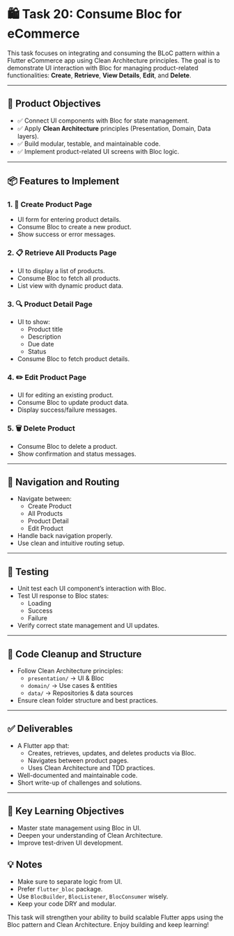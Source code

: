 # 🛍️ Task 20: Consume Bloc for eCommerce

This task focuses on integrating and consuming the BLoC pattern within a Flutter eCommerce app using Clean Architecture principles. The goal is to demonstrate UI interaction with Bloc for managing product-related functionalities: **Create**, **Retrieve**, **View Details**, **Edit**, and **Delete**.

---

## 🎯 Product Objectives

- ✅ Connect UI components with Bloc for state management.
- ✅ Apply **Clean Architecture** principles (Presentation, Domain, Data layers).
- ✅ Build modular, testable, and maintainable code.
- ✅ Implement product-related UI screens with Bloc logic.

---

## 📦 Features to Implement

### 1. 📝 Create Product Page
- UI form for entering product details.
- Consume Bloc to create a new product.
- Show success or error messages.

### 2. 📋 Retrieve All Products Page
- UI to display a list of products.
- Consume Bloc to fetch all products.
- List view with dynamic product data.

### 3. 🔍 Product Detail Page
- UI to show:
  - Product title
  - Description
  - Due date
  - Status
- Consume Bloc to fetch product details.

### 4. ✏️ Edit Product Page
- UI for editing an existing product.
- Consume Bloc to update product data.
- Display success/failure messages.

### 5. 🗑️ Delete Product
- Consume Bloc to delete a product.
- Show confirmation and status messages.

---

## 🔀 Navigation and Routing

- Navigate between:
  - Create Product
  - All Products
  - Product Detail
  - Edit Product
- Handle back navigation properly.
- Use clean and intuitive routing setup.

---

## 🧪 Testing

- Unit test each UI component’s interaction with Bloc.
- Test UI response to Bloc states:
  - Loading
  - Success
  - Failure
- Verify correct state management and UI updates.

---

## 🧹 Code Cleanup and Structure

- Follow Clean Architecture principles:
  - `presentation/` → UI & Bloc
  - `domain/` → Use cases & entities
  - `data/` → Repositories & data sources
- Ensure clean folder structure and best practices.

---

## ✅ Deliverables

- A Flutter app that:
  - Creates, retrieves, updates, and deletes products via Bloc.
  - Navigates between product pages.
  - Uses Clean Architecture and TDD practices.
- Well-documented and maintainable code.
- Short write-up of challenges and solutions.

---

## 🧠 Key Learning Objectives

- Master state management using Bloc in UI.
- Deepen your understanding of Clean Architecture.
- Improve test-driven UI development.



## 💡 Notes

- Make sure to separate logic from UI.
- Prefer `flutter_bloc` package.
- Use `BlocBuilder`, `BlocListener`, `BlocConsumer` wisely.
- Keep your code DRY and modular.



This task will strengthen your ability to build scalable Flutter apps using the Bloc pattern and Clean Architecture. Enjoy building and keep learning!
